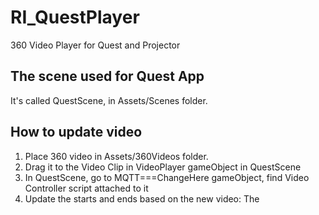 # RI_QuestPlayer
 360 Video Player for Quest and Projector
 
## The scene used for Quest App

It's called QuestScene, in Assets/Scenes folder.

## How to update video

1. Place 360 video in Assets/360Videos folder.
2. Drag it to the Video Clip in VideoPlayer gameObject in QuestScene
3. In QuestScene, go to MQTT===ChangeHere gameObject, find Video Controller script attached to it
4. Update the starts and ends based on the new video:
   The 
